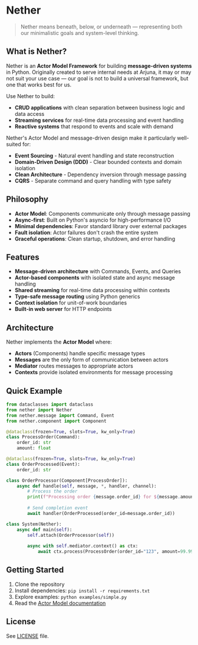 # Nether

> Nether means beneath, below, or underneath — representing both our minimalistic goals and system-level thinking.

## What is Nether?

Nether is an **Actor Model Framework** for building **message-driven systems** in Python. Originally created to serve internal needs at Arjuna, it may or may not suit your use case — our goal is not to build a universal framework, but one that works best for us.

Use Nether to build:

- **CRUD applications** with clean separation between business logic and data access
- **Streaming services** for real-time data processing and event handling  
- **Reactive systems** that respond to events and scale with demand

Nether's Actor Model and message-driven design make it particularly well-suited for:

- **Event Sourcing** - Natural event handling and state reconstruction
- **Domain-Driven Design (DDD)** - Clear bounded contexts and domain isolation
- **Clean Architecture** - Dependency inversion through message passing
- **CQRS** - Separate command and query handling with type safety

## Philosophy

- **Actor Model**: Components communicate only through message passing
- **Async-first**: Built on Python's asyncio for high-performance I/O
- **Minimal dependencies**: Favor standard library over external packages  
- **Fault isolation**: Actor failures don't crash the entire system
- **Graceful operations**: Clean startup, shutdown, and error handling

## Features

- **Message-driven architecture** with Commands, Events, and Queries
- **Actor-based components** with isolated state and async message handling
- **Shared streaming** for real-time data processing within contexts
- **Type-safe message routing** using Python generics
- **Context isolation** for unit-of-work boundaries
- **Built-in web server** for HTTP endpoints

## Architecture

Nether implements the **Actor Model** where:

- **Actors** (Components) handle specific message types
- **Messages** are the only form of communication between actors
- **Mediator** routes messages to appropriate actors
- **Contexts** provide isolated environments for message processing

## Quick Example

```python
from dataclasses import dataclass
from nether import Nether
from nether.message import Command, Event
from nether.component import Component

@dataclass(frozen=True, slots=True, kw_only=True)
class ProcessOrder(Command):
    order_id: str
    amount: float

@dataclass(frozen=True, slots=True, kw_only=True)
class OrderProcessed(Event):
    order_id: str

class OrderProcessor(Component[ProcessOrder]):
    async def handle(self, message, *, handler, channel):
        # Process the order
        print(f"Processing order {message.order_id} for ${message.amount}")
        
        # Send completion event
        await handler(OrderProcessed(order_id=message.order_id))

class System(Nether):
    async def main(self):
        self.attach(OrderProcessor(self))
        
        async with self.mediator.context() as ctx:
            await ctx.process(ProcessOrder(order_id="123", amount=99.99))
```

## Getting Started

1. Clone the repository
2. Install dependencies: `pip install -r requirements.txt`  
3. Explore examples: `python examples/simple.py`
4. Read the [Actor Model documentation](docs/actor-model-analysis.md)

## License

See [LICENSE](LICENSE) file.
